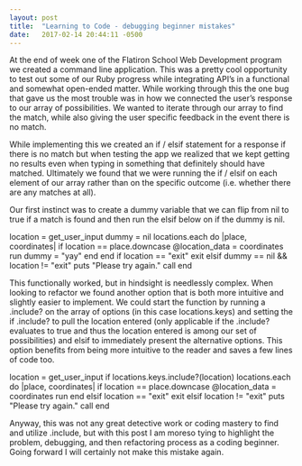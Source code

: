 ```yaml
---
layout: post
title:  "Learning to Code - debugging beginner mistakes"
date:   2017-02-14 20:44:11 -0500
---
```



At the end of week one of the Flatiron School Web Development program we created a command line application. This was a pretty cool opportunity to test out some of our Ruby progress while integrating API’s in a functional and somewhat open-ended matter. While working through this the one bug that gave us the most trouble was in how we connected the user’s response to our array of possibilities. We wanted to iterate through our array to find the match, while also giving the user specific feedback in the event there is no match. 

While implementing this we created an if / elsif statement for a response if there is no match but when testing the app we realized that we kept getting no results even when typing in something that definitely should have matched. Ultimately we found that we were running the if / elsif on each element of our array rather than on the specific outcome (i.e. whether there are any matches at all). 

Our first instinct was to create a dummy variable that we can flip from nil to true if a match is found and then run the elsif below on if the dummy is nil. 
  
location = get_user_input
dummy = nil
locations.each do |place, coordinates|
		 if location == place.downcase
				@location_data = coordinates
				run
				dummy = "yay"
		 end
 end
 if location == "exit"
		exit
 elsif dummy == nil && location != "exit"
		puts "Please try again."
		call
end



This functionally worked, but in hindsight is needlessly complex. When looking to refactor we found another option that is both more intuitive and slightly easier to implement. We could start the function by running a .include? on the array of options (in this case locations.keys) and setting the if .include? to pull the location entered (only applicable if the .include? evaluates to true and thus the location entered is among our set of possibilities) and elsif to immediately present the alternative options. This option benefits from being more intuitive to the reader and saves a few lines of code too.

location = get_user_input
if locations.keys.include?(location)
	 locations.each do |place, coordinates|
				if location == place.downcase
				@location_data = coordinates
				run
		 end
elsif location == "exit"
		exit
elsif location != "exit"
		puts "Please try again."
		call
end

Anyway, this was not any great detective work or coding mastery to find and utilize .include, but with this post I am moreso tying to highlight the problem, debugging, and then refactoring process as a coding beginner. Going forward I will certainly not make this mistake again. 



